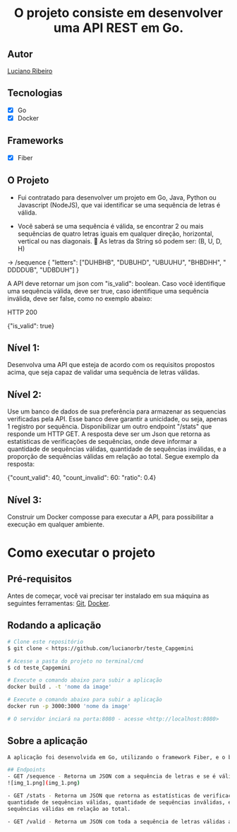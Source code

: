 <h1 align="center">
O projeto consiste em desenvolver uma API REST em Go.
</h1>

## Autor

[Luciano Ribeiro](https://github.com/lucianorbr)

## Tecnologias

- [x] Go
- [x] Docker

## Frameworks
- [x] Fiber


## O Projeto
- Fui contratado para desenvolver um projeto em Go, Java, Python ou Javascript (NodeJS),
  que vai identificar se uma sequência de letras é válida. 


- Você saberá se uma sequência é válida, se encontrar 2 ou mais sequências de quatro
  letras iguais em qualquer direção, horizontal, vertical ou nas diagonais.
   As letras da String só podem ser: (B, U, D, H)


<p>-> /sequence
{
"letters": ["DUHBHB", "DUBUHD", "UBUUHU", "BHBDHH", " DDDDUB", "UDBDUH"]
} </p> 

<p>A API deve retornar um json com "is_valid": boolean. Caso você identifique uma sequência
válida, deve ser true, caso identifique uma sequência inválida, deve ser false, como no
exemplo abaixo:</p>

<p>HTTP 200</p>

{"is_valid": true}

## Nível 1:
Desenvolva uma API que esteja de acordo com os requisitos propostos acima, que seja capaz
de validar uma sequência de letras válidas.


## Nível 2:
<p>
Use um banco de dados de sua preferência para armazenar as sequencias verificadas pela API. 
Esse banco deve garantir a unicidade, ou seja, apenas 1 registro por sequência. 
Disponibilizar um outro endpoint "/stats" que responde um HTTP GET. A resposta deve ser um 
Json que retorna as estatísticas de verificações de sequências, onde deve informar a 
quantidade de sequências válidas, quantidade de sequências inválidas, e a proporção de 
sequências válidas em relação ao total. Segue exemplo da resposta:
</p>

<p>
{"count_valid": 40, "count_invalid": 60: "ratio": 0.4} 
</p>

## Nível 3:
<p>
Construir um Docker composse para executar a API, para possibilitar a execução em qualquer 
ambiente. 
</p>

# Como executar o projeto

## Pré-requisitos

Antes de começar, você vai precisar ter instalado em sua máquina as seguintes ferramentas:
[Git](https://git-scm.com), [Docker](https://www.docker.com/).

## Rodando a aplicação

```bash
# Clone este repositório
$ git clone < https://github.com/lucianorbr/teste_Capgemini

# Acesse a pasta do projeto no terminal/cmd
$ cd teste_Capgemini

# Execute o comando abaixo para subir a aplicação
docker build . -t 'nome da image'

# Execute o comando abaixo para subir a aplicação
docker run -p 3000:3000 'nome da image'

# O servidor inciará na porta:8080 - acesse <http://localhost:8080>
```

## Sobre a aplicação

```bash
A aplicação foi desenvolvida em Go, utilizando o framework Fiber, e o banco de dados foi utilizado um arquivo .go nomeado de letters.go.

## Endpoints
- GET /sequence - Retorna um JSON com a sequência de letras e se é válida ou não.
![img_1.png](img_1.png)

- GET /stats - Retorna um JSON que retorna as estatísticas de verificações de sequências, onde deve informar a 
quantidade de sequências válidas, quantidade de sequências inválidas, e a proporção de 
sequências válidas em relação ao total.

- GET /valid - Retorna um JSON com toda a sequência de letras válidas armazenadas no bando de dados letters.go e informa se a sequência é válida ou não.
```







